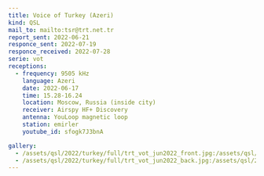 ```yaml
---
title: Voice of Turkey (Azeri)
kind: QSL
mail_to: mailto:tsr@trt.net.tr
report_sent: 2022-06-21
responce_sent: 2022-07-19
responce_received: 2022-07-28
serie: vot
receptions:
  - frequency: 9505 kHz
    language: Azeri
    date: 2022-06-17
    time: 15.28-16.24
    location: Moscow, Russia (inside city)
    receiver: Airspy HF+ Discovery
    antenna: YouLoop magnetic loop
    station: emirler
    youtube_id: sfogk7J3bnA

gallery:
  - /assets/qsl/2022/turkey/full/trt_vot_jun2022_front.jpg:/assets/qsl/2022/turkey/small/trt_vot_jun2022_front.jpg
  - /assets/qsl/2022/turkey/full/trt_vot_jun2022_back.jpg:/assets/qsl/2022/turkey/small/trt_vot_jun2022_back.jpg
---
```

